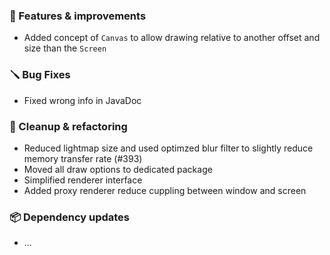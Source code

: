### 🚀 Features & improvements

- Added concept of `Canvas` to allow drawing relative to another offset and size than the `Screen`

### 🪛 Bug Fixes

- Fixed wrong info in JavaDoc

### 🧽 Cleanup & refactoring

- Reduced lightmap size and used optimzed blur filter to slightly reduce memory transfer rate (#393)
- Moved all draw options to dedicated package
- Simplified renderer interface
- Added proxy renderer reduce cuppling between window and screen

### 📦 Dependency updates

- ...